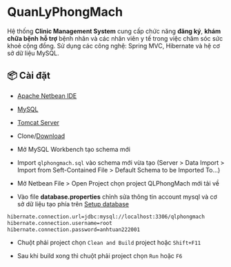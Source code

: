 # QuanLyPhongMach

 Hệ thống **Clinic Management System** cung cấp chức năng **đăng ký**, **khám chữa bệnh** **hỗ trợ** bệnh nhân và các nhân viên y tế trong việc chăm sóc sức khoẻ cộng đồng.
Sử dụng các công nghệ: Spring MVC, Hibernate và hệ cơ sở dữ liệu MySQL.

## 📦 Cài đặt

* [Apache Netbean IDE](https://netbeans.apache.org/download/index.html)

* [MySQL](https://www.mysql.com/downloads/)

* [Tomcat Server](https://tomcat.apache.org/download-10.cgi)

* Clone/[Download](https://github.com/natuan22/Clinic-Management-System/archive/refs/heads/main.zip)

* Mở MySQL Workbench tạo schema mới 

* Import `qlphongmach.sql` vào schema mới vừa tạo (Server > Data Import > Import from Seft-Contained File > Default Schema to be Imported To...)

* Mở Netbean File > Open Project chọn project QLPhongMach mới tải về

* Vào file **database.properties** chỉnh sửa thông tin account mysql và cơ sở dữ liệu tạo phía trên [Setup database](QLPhongMach/src/main/resources/databases.properties)

```bash
hibernate.connection.url=jdbc:mysql://localhost:3306/qlphongmach
hibernate.connection.username=root
hibernate.connection.password=anhtuan222001
```

* Chuột phải project chọn `Clean and Build` project hoặc `Shift+F11`

* Sau khi build xong thì chuột phải project chọn `Run` hoặc `F6`


